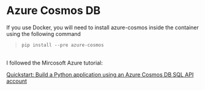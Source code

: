 # Azure Cosmos DB
If you use Docker, you will need to install azure-cosmos inside the container using the following command
>`pip install --pre azure-cosmos` 

<br>
I followed the Mircosoft Azure tutorial: 

[Quickstart: Build a Python application using an Azure Cosmos DB SQL API account](https://docs.microsoft.com/en-us/azure/cosmos-db/create-sql-api-python)
